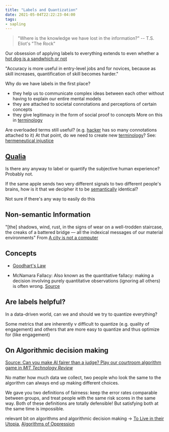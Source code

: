 ```yaml
---
title: "Labels and Quantization"
date: 2021-05-04T22:22:23-04:00
tags:
- sapling
---
```


> "Where is the knowledge we have lost in the information?" -- T.S. Eliot's "The Rock"

Our obsession of applying labels to everything extends to even whether a [hot dog is a sandwhich or not](https://www.hot-dog.org/culture/hot-dog-sandwich)

"Accuracy is more useful in entry-level jobs and for novices, because as skill increases, quantification of skill becomes harder."

Why do we have labels in the first place?
- they help us to communicate complex ideas between each other without having to explain our entire mental models
- they are attached to societal connotations and perceptions of certain concepts
- they give legitimacy in the form of social proof to concepts
More on this in [terminology](thoughts/terminology.md)

Are overloaded terms still useful? (e.g. [hacker](thoughts/Hackers.md) has so many connotations attached to it) At that point, do we need to create new [terminology](thoughts/terminology.md)? See: [hermeneutical injustice](thoughts/hermeneutical%20injustice.md)

## [Qualia](thoughts/qualia.md)
Is there any anyway to label or quantify the subjective human experience? Probably not.

If the same apple sends two very different signals to two different people's brains, how is it that we decipher it to be [semantically](thoughts/semantics.md) identical?

Not sure if there's any way to easily do this

## Non-semantic Information
"[the] shadows, wind, rust, in the signs of wear on a well-trodden staircase, the creaks of a battered bridge — all the indexical messages of our material environments" From [A city is not a computer](thoughts/A%20City%20is%20not%20a%20Computer.md)

## Concepts
- [Goodhart's Law](thoughts/Goodhart's%20Law.md)
* McNamara Fallacy: Also known as the quantitative fallacy: making a decision involving purely quantitative observations (ignoring all others) is often wrong. [Source](https://en.wikipedia.org/wiki/McNamara_fallacy)

## Are labels helpful? 
In a data-driven world, can we and should we try to quantize everything?

Some metrics that are inherently v difficult to quantize (e.g. quality of engagement) and others that are more easy to quantize and thus optimize for (like engagement)

## On Algorithmic decision making
[Source: Can you make AI fairer than a judge? Play our courtroom algorithm game in *MIT Technology Review*](https://www.technologyreview.com/2019/10/17/75285/ai-fairer-than-judge-criminal-risk-assessment-algorithm/amp/)

No matter how much data we collect, two people who look the same to the algorithm can always end up making different choices.

We gave you two definitions of fairness: keep the error rates comparable between groups, and treat people with the same risk scores in the same way. Both of these definitions are totally defensible! But satisfying both at the same time is impossible.

relevant bit on algorithms and algorithmic decision making -> [To Live in their Utopia](thoughts/To%20Live%20in%20their%20Utopia.md), [Algorithms of Oppression](thoughts/Algorithms%20of%20Oppression.md)